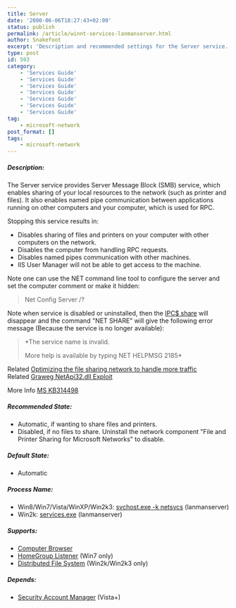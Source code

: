 ```yaml
---
title: Server
date: '2000-06-06T18:27:43+02:00'
status: publish
permalink: /article/winnt-services-lanmanserver.html
author: Snakefoot
excerpt: 'Description and recommended settings for the Server service.'
type: post
id: 593
category:
    - 'Services Guide'
    - 'Services Guide'
    - 'Services Guide'
    - 'Services Guide'
    - 'Services Guide'
    - 'Services Guide'
    - 'Services Guide'
tag:
    - microsoft-network
post_format: []
tags:
    - microsoft-network
---
```

##### Description:

 The Server service provides Server Message Block (SMB) service, which enables sharing of your local resources to the network (such as printer and files). It also enables named pipe communication between applications running on other computers and your computer, which is used for RPC.  
  
 Stopping this service results in:
- Disables sharing of files and printers on your computer with other computers on the network.
- Disables the computer from handling RPC requests.
- Disables named pipes communication with other machines.
- IIS User Manager will not be able to get access to the machine.
 
 Note one can use the NET command line tool to configure the server and set the computer comment or make it hidden:
 > Net Config Server /?

 Note when service is disabled or uninstalled, then the [IPC$ share](/article/winnt-ipc-share.html) will disappear and the command "NET SHARE" will give the following error message (Because the service is no longer available):
 > *The service name is invalid.  
 >   
 >  More help is available by typing NET HELPMSG 2185*

 Related [Optimizing the file sharing network to handle more traffic](/article/winnt-smb-settings.html)  
 Related [Graweg NetApi32.dll Exploit](/article/winnt-graweg-netapi32-exploit.html)  
  
 More Info [MS KB314498](http://support.microsoft.com/kb/314498 "Server Service Configuration and Tuning [Q314498]")  
  
##### Recommended State:

- Automatic, if wanting to share files and printers.
- Disabled, if no files to share. Uninstall the network component "File and Printer Sharing for Microsoft Networks" to disable.

##### Default State:

- Automatic

##### Process Name:

- Win8/Win7/Vista/WinXP/Win2k3: [svchost.exe -k netsvcs](/article/winnt-services-wrapper.html) (lanmanserver)
- Win2k: [services.exe](/article/winnt-services-wrapper.html) (lanmanserver)

##### Supports:

- [Computer Browser](/article/winnt-services-browser.html)
- [HomeGroup Listener](/article/winnt-services-homegrouplistener.html) (Win7 only)
- [Distributed File System](/article/winnt-services-dfs.html) (Win2k/Win2k3 only)

##### Depends:

- [Security Account Manager](/article/winnt-services-samss.html) (Vista+)